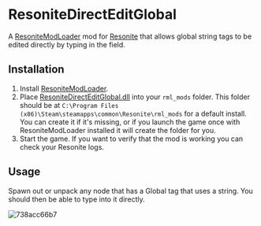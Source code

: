 # ResoniteDirectEditGlobal
A [ResoniteModLoader](https://github.com/resonite-modding-group/ResoniteModLoader) mod for [Resonite](https://resonite.com/) that allows global string tags to be edited directly by typing in the field.

## Installation
1. Install [ResoniteModLoader](https://github.com/resonite-modding-group/ResoniteModLoader).
2. Place [ResoniteDirectEditGlobal.dll](https://github.com/XDelta/ResoniteDirectEditGlobal/releases/latest/download/ResoniteDirectEditGlobal.dll) into your `rml_mods` folder. This folder should be at `C:\Program Files (x86)\Steam\steamapps\common\Resonite\rml_mods` for a default install. You can create it if it's missing, or if you launch the game once with ResoniteModLoader installed it will create the folder for you.
3. Start the game. If you want to verify that the mod is working you can check your Resonite logs.

## Usage
Spawn out or unpack any node that has a Global tag that uses a string. You should then be able to type into it directly.

![738acc66b7](https://github.com/XDelta/ResoniteDirectEditGlobal/assets/7883807/d8a2f655-4a32-4dca-82c9-23d9310cabab)
